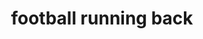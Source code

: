 ---
pid: llp407
title: football running back
location_transcription: nyg stadiom NFL
coordinates: "[-74.074446178262, 40.813367519146]"
zipcode: 
gen_neighborhood: 
neighborhood: 
outside_phl: 
age: '10'
age_range: 6-13
instagram: 
image_file_name: llp_407.jpg
proposal_transcription: NFL
topic: Sports
topic_summary: '0'
type: Sculpture Statue
keywords_other: football, new york giants, nfl
credit: Miguel Hernandez
image_labels: 
twitter: 
facebook: 
permalink: "/monuments/llp407/"
layout: item-page
---